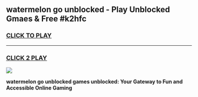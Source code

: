 
## watermelon go unblocked - Play Unblocked Gmaes & Free #k2hfc
<h3>
<a href="https://news.freeplayer.one?title=watermelon_go_unblocked&ref=26F">CLICK TO PLAY</a></h3>
<hr>

<h3>
<a href="https://news.freeplayer.one?title=watermelon_go_unblocked&ref=26F">CLICK 2 PLAY</a>
  
</h3>

<a href="https://news.freeplayer.one?title=watermelon_go_unblocked&ref=26F/"><img src="https://clearcache.store/games.png"></a>


**watermelon go unblocked games unblocked: Your Gateway to Fun and Accessible Online Gaming**
